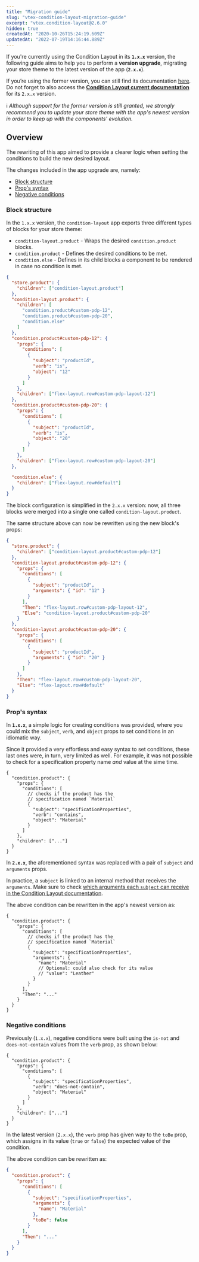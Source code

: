 ```yaml
---
title: "Migration guide"
slug: "vtex-condition-layout-migration-guide"
excerpt: "vtex.condition-layout@2.6.0"
hidden: true
createdAt: "2020-10-26T15:24:19.609Z"
updatedAt: "2022-07-19T14:16:44.889Z"
---
```

If you're currently using the Condition Layout in its **`1.x.x`** version, the following guide aims to help you to perform a **version upgrade**, migrating your store theme to the latest version of the app (**`2.x.x`**).

If you’re using the former version, you can still find its documentation [here](https://github.com/vtex-apps/condition-layout/tree/master/docs/v1-DOC.md). Do not forget to also access the [**Condition Layout current documentation**](https://github.com/vtex-apps/condition-layout/tree/master/docs/README.md) for its `2.x.x` version. 

:information_source: *Although support for the former version is still granted, we strongly recommend you to update your store theme with the app's newest version in order to keep up with the components' evolution.*

## Overview

The rewriting of this app aimed to provide a clearer logic when setting the conditions to build the new desired layout. 

The changes included in the app upgrade are, namely:

<!-- code_chunk_output -->

- [Block structure](#block-structure)
- [Prop's syntax](#props-syntax)
- [Negative conditions](#negative-conditions)

<!-- /code_chunk_output -->
  
### Block structure

In the `1.x.x` version, the `condition-layout` app exports three different types of blocks for your store theme:

- `condition-layout.product` - Wraps the desired `condition.product` blocks.
- `condition.product` - Defines the desired conditions to be met.
- `condition.else` - Defines in its child blocks a component to be rendered in case no condition is met.

```json
{
  "store.product": {
    "children": ["condition-layout.product"]
  },
  "condition-layout.product": {
    "children": [
      "condition.product#custom-pdp-12",
      "condition.product#custom-pdp-20",
      "condition.else"
    ]
  },
  "condition.product#custom-pdp-12": {
    "props": {
      "conditions": [
        {
          "subject": "productId",
          "verb": "is",
          "object": "12"
        }
      ]
    },
    "children": ["flex-layout.row#custom-pdp-layout-12"]
  },
  "condition.product#custom-pdp-20": {
    "props": {
      "conditions": [
        {
          "subject": "productId",
          "verb": "is",
          "object": "20"
        }
      ]
    },
    "children": ["flex-layout.row#custom-pdp-layout-20"]
  },

  "condition.else": {
    "children": ["flex-layout.row#default"]
  }
}
```

The block configuration is simplified in the `2.x.x` version: now, all three blocks were merged into a single one called `condition-layout.product`.

The same structure above can now be rewritten using the new block's props:

```json
{
  "store.product": {
    "children": ["condition-layout.product#custom-pdp-12"]
  },
  "condition-layout.product#custom-pdp-12": {
    "props": {
      "conditions": [
        {
          "subject": "productId",
          "arguments": { "id": "12" }
        }
      ],
      "Then": "flex-layout.row#custom-pdp-layout-12",
      "Else": "condition-layout.product#custom-pdp-20"
    }
  },
  "condition-layout.product#custom-pdp-20": {
    "props": {
      "conditions": [
        {
          "subject": "productId",
          "arguments": { "id": "20" }
        }
      ]
    },
    "Then": "flex-layout.row#custom-pdp-layout-20",
    "Else": "flex-layout.row#default"
  }
}
```

### Prop's syntax

In **`1.x.x`**, a simple logic for creating conditions was provided, where you could mix the `subject`, `verb`, and `object` props to set conditions in an idiomatic way. 

Since it provided a very effortless and easy syntax to set conditions, these last ones were, in turn, very limited as well. For example, it was not possible to check for a specification property name *and* value at the sime time.

```jsonc
{
  "condition.product": {
    "props": {
      "conditions": [
        // checks if the product has the
        // specification named `Material`
        {
          "subject": "specificationProperties",
          "verb": "contains",
          "object": "Material"
        }
      ]
    },
    "children": ["..."]
  }
}
```

In **`2.x.x`**, the aforementioned syntax was replaced with a pair of `subject` and `arguments` props. 

In practice, a `subject` is linked to an internal method that receives the `arguments`. Make sure to check [which arguments each `subject` can receive in the Condition Layout documentation](/docs/readme.md).

The above condition can be rewritten in the app's newest version as:

```jsonc
{
  "condition.product": {
    "props": {
      "conditions": [
        // checks if the product has the
        // specification named `Material`
        {
          "subject": "specificationProperties",
          "arguments": {
            "name": "Material"
            // Optional: could also check for its value
            // "value": "Leather"
          }
        }
      ],
      "Then": "..."
    }
  }
}
```

### Negative conditions

Previously (`1.x.x`), negative conditions were built using the `is-not` and `does-not-contain` values from the `verb` prop, as shown below:

```jsonc
{
  "condition.product": {
    "props": {
      "conditions": [
        {
          "subject": "specificationProperties",
          "verb": "does-not-contain",
          "object": "Material"
        }
      ]
    },
    "children": ["..."]
  }
}
```

In the latest version (`2.x.x`), the `verb` prop has given way to the `toBe` prop, which assigns in its value (`true` or `false`) the expected value of the condition.

The above condition can be rewritten as:

```json
{
  "condition.product": {
    "props": {
      "conditions": [
        {
          "subject": "specificationProperties",
          "arguments": {
            "name": "Material"
          },
          "toBe": false
        }
      ],
      "Then": "..."
    }
  }
}
```
